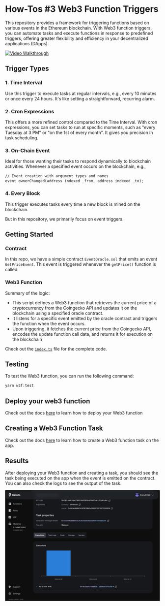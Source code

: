 # How-Tos #3 Web3 Function Triggers

This repository provides a framework for triggering functions based on various events in the Ethereum blockchain. With Web3 function triggers, you can automate tasks and execute functions in response to predefined triggers, offering greater flexibility and efficiency in your decentralized applications (DApps).

[![Video Walkthrough](https://img.youtube.com/vi/7UpqGsANsBQ/0.jpg)](https://youtu.be/7UpqGsANsBQ)


## Trigger Types

### 1. Time Interval

Use this trigger to execute tasks at regular intervals, e.g., every 10 minutes or once every 24 hours. It's like setting a straightforward, recurring alarm.

### 2. Cron Expressions

This offers a more refined control compared to the Time Interval. With cron expressions, you can set tasks to run at specific moments, such as "every Tuesday at 3 PM" or "on the 1st of every month". It gives you precision in task scheduling.

### 3. On-Chain Event

Ideal for those wanting their tasks to respond dynamically to blockchain activities. Whenever a specified event occurs on the blockchain, e.g.,

```solidity
// Event creation with argument types and names
event ownerChanged(address indexed _from, address indexed _to);
```

### 4. Every Block

This trigger executes tasks every time a new block is mined on the blockchain.

But in this repository, we primarily focus on event triggers.

## Getting Started

### Contract

In this repo, we have a simple contract `EventOracle.sol` that emits an event `GetPriceEvent`. This event is triggered whenever the `getPrice()` function is called.

### Web3 Function

Summary of the logic:

- This script defines a Web3 function that retrieves the current price of a cryptocurrency from the Coingecko API and updates it on the blockchain using a specified oracle contract.
- It listens for a specific event emitted by the oracle contract and triggers the function when the event occurs.
- Upon triggering, it fetches the current price from the Coingecko API, encodes the update function call data, and returns it for execution on the blockchain

Check out the [`index.ts`](./web3-functions/simple-event/index.ts) file for the complete code.

## Testing

To test the Web3 function, you can run the following command:

```bash
yarn w3f:test
```

## Deploy your web3 function

Check out the docs [here](https://docs.gelato.network/web3-services/web3-functions/quick-start/test-deploy-and-run-typescript-functions#deploying-typescript-functions) to learn how to deploy your Web3 function

## Creating a Web3 Function Task

Check out the docs [here](https://docs.gelato.network/web3-services/web3-functions/quick-start/test-deploy-and-run-typescript-functions#creating-typescript-function-task) to learn how to create a Web3 function task on the app.

## Results

After deploying your Web3 function and creating a task, you should see the task being executed on the app when the event is emitted on the contract. You can also check the logs to see the output of the task.

<!-- insert image below -->

![Task Logs](./assets/task-logs.png)
